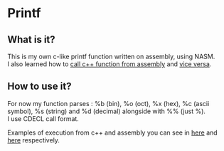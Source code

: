 # Printf
## What is it?
This is my own c-like printf function written on assembly, using NASM.\
I also learned how to [call c++ function from assembly](https://github.com/ThreadJava800/Printf/blob/main/asmcall.s) and [vice versa](https://github.com/ThreadJava800/Printf/blob/main/ccall.cpp).

## How to use it?
For now my function parses : 
%b (bin), %o (oct), %x (hex), %c (ascii symbol), %s (string) and %d (decimal) alongside with %% (just %).\
I use CDECL call format.

Examples of execution from c++ and assembly you can see in [here](https://github.com/ThreadJava800/Printf/blob/main/ccall.cpp) and [here](https://github.com/ThreadJava800/Printf/blob/main/asmcall.s) respectively.